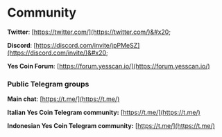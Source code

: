 # Community

**Twitter**: [https://twitter.com/](https://twitter.com/)&#x20;

**Discord**: [https://discord.com/invite/jpPMeSZ](https://discord.com/invite/)&#x20;

**Yes Coin Forum**: [https://forum.yesscan.io/](https://forum.yesscan.io/)

### Public Telegram groups

**Main chat**: [https://t.me/](https://t.me/)

**Italian Yes Coin Telegram community:** [https://t.me/](https://t.me/)

**Indonesian Yes Coin Telegram community:** [https://t.me/](https://t.me/)

